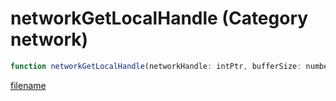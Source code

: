 # networkGetLocalHandle (Category network)

```js
function networkGetLocalHandle(networkHandle: intPtr, bufferSize: number): Array
```

[filename](networkGetLocalHandle_m.md ':include')